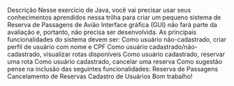 Descrição
Nesse exercício de Java, você vai precisar usar seus conhecimentos aprendidos nessa trilha para criar um pequeno sistema de Reserva de Passagens de Avião
Interface gráfica (GUI) não fará parte da avaliação e, portanto, não precisa ser desenvolvida.
As principais funcionalidades do sistema devem ser:
Como usuário não-cadastrado, criar perfil de usuário com nome e CPF
Como usuário cadastrado/não-cadastrado, visualizar rotas disponíveis
Como usuário cadastrado, reservar uma rota
Como usuário cadastrado, cancelar uma reserva
Como sugestão pense na inclusão das seguintes funcionalidades:
Reserva de Passagens
Cancelamento de Reservas
Cadastro de Usuários
Bom trabalho!

